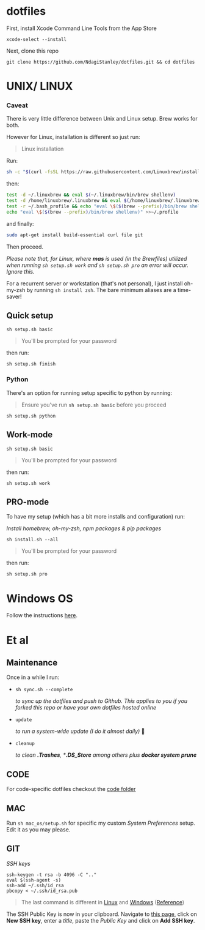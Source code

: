 # dotfiles

First, install Xcode Command Line Tools from the App Store

```
xcode-select --install
```

Next, clone this repo
```
git clone https://github.com/NdagiStanley/dotfiles.git && cd dotfiles
```

# UNIX/ LINUX

### Caveat

There is very little difference between Unix and Linux setup. Brew works for both.

However for Linux, installation is different so just run:

> Linux installation

Run:
```bash
sh -c "$(curl -fsSL https://raw.githubusercontent.com/Linuxbrew/install/master/install.sh)"
```
then:
```bash
test -d ~/.linuxbrew && eval $(~/.linuxbrew/bin/brew shellenv)
test -d /home/linuxbrew/.linuxbrew && eval $(/home/linuxbrew/.linuxbrew/bin/brew shellenv)
test -r ~/.bash_profile && echo "eval \$($(brew --prefix)/bin/brew shellenv)" >>~/.bash_profile
echo "eval \$($(brew --prefix)/bin/brew shellenv)" >>~/.profile
```
and finally:
```bash
sudo apt-get install build-essential curl file git
```

Then proceed.

_Please note that, for Linux, where __mas__ is used (in the Brewfiles) utilized when running `sh setup.sh work` and `sh setup.sh pro` an error will occur. Ignore this._

For a recurrent server or workstation (that's not personal), I just install oh-my-zsh by running `sh install zsh`. The bare minimum aliases are a time-saver!


## Quick setup
```
sh setup.sh basic
```
> You'll be prompted for your password

then run:
```
sh setup.sh finish
```


### Python

There's an option for running setup specific to python by running:

> Ensure you've run __`sh setup.sh basic`__ before you proceed
  ```
  sh setup.sh python
  ```


## Work-mode
```
sh setup.sh basic
```
> You'll be prompted for your password

then run:
```
sh setup.sh work
```


## PRO-mode

To have my setup (which has a bit more installs and configuration) run:

_Install homebrew, oh-my-zsh, npm packages & pip packages_
```
sh install.sh --all
```
> You'll be prompted for your password

then run:

```
sh setup.sh pro
```

# Windows OS

Follow the instructions [here](/windows_os).

# Et al

## Maintenance

Once in a while I run:

- `sh sync.sh --complete`

    _to sync up the dotfiles and push to Github. This applies to you if you forked this repo or have your own dotfiles hosted online_

- `update`

    _to run a system-wide update (I do it almost daily)_ 🙂

- `cleanup`

    _to clean **.Trashes**, ***.DS_Store** among others plus **docker system prune**_

## CODE

For code-specific dotfiles checkout the [code folder](/code)

## MAC

Run `sh mac_os/setup.sh` for specific my custom *System Preferences* setup. Edit it as you may please.

## GIT

_SSH keys_
```
ssh-keygen -t rsa -b 4096 -C ".."
eval $(ssh-agent -s)
ssh-add ~/.ssh/id_rsa
pbcopy < ~/.ssh/id_rsa.pub
```
> The last command is different in [Linux](/linux_os#git) and [Windows](/windows_os#git) ([Reference](https://help.github.com/en/articles/adding-a-new-ssh-key-to-your-github-account))

The SSH Public Key is now in your clipboard. Navigate to [this page](https://github.com/settings/keys), click on **New SSH key**, enter a _title_, paste the _Public Key_ and click on **Add SSH key**.
